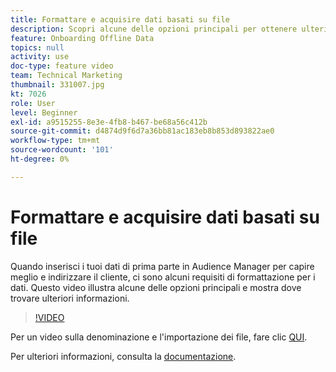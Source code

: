 ```yaml
---
title: Formattare e acquisire dati basati su file
description: Scopri alcune delle opzioni principali per ottenere ulteriori informazioni quando inserisci i tuoi Audienci Manager di prime parti per comprendere meglio e indirizzare il tuo cliente. Scopri alcuni requisiti di formattazione per i dati.
feature: Onboarding Offline Data
topics: null
activity: use
doc-type: feature video
team: Technical Marketing
thumbnail: 331007.jpg
kt: 7026
role: User
level: Beginner
exl-id: a9515255-8e3e-4fb8-b467-be68a56c412b
source-git-commit: d4874d9f6d7a36bb81ac183eb8b853d893822ae0
workflow-type: tm+mt
source-wordcount: '101'
ht-degree: 0%

---
```


# Formattare e acquisire dati basati su file

Quando inserisci i tuoi dati di prima parte in Audience Manager per capire meglio e indirizzare il cliente, ci sono alcuni requisiti di formattazione per i dati. Questo video illustra alcune delle opzioni principali e mostra dove trovare ulteriori informazioni.

>[!VIDEO](https://video.tv.adobe.com/v/331007/?quality=12&learn=on)

Per un video sulla denominazione e l&#39;importazione dei file, fare clic [QUI](steps-for-ingesting-file-based-data.md).

Per ulteriori informazioni, consulta la [documentazione](https://experienceleague.adobe.com/docs/audience-manager/user-guide/implementation-integration-guides/sending-audience-data/batch-data-transfer-process/inbound-file-contents.html?).
